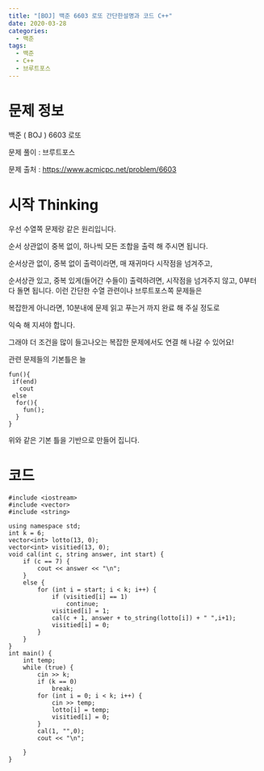 ```yaml
---
title: "[BOJ] 백준 6603 로또 간단한설명과 코드 C++"
date: 2020-03-28
categories: 
  - 백준
tags: 
  - 백준
  - C++
  - 브루트포스
---
```

# 문제 정보
백준 ( BOJ ) 6603 로또

문제 풀이 : 브루트포스

문제 출처 : https://www.acmicpc.net/problem/6603


# 시작 Thinking

우선 수열쪽 문제랑 같은 원리입니다. 

순서 상관없이 중복 없이, 하나씩 모든 조합을 출력 해 주시면 됩니다. 


순서상관 없이, 중복 없이 출력이라면, 매 재귀마다 시작점을 넘겨주고, 

순서상관 있고, 중복 있게(들어간 수들이) 출력하려면, 시작점을 넘겨주지 않고, 0부터 다 돌면 됩니다. 
이런 간단한 수열 관련이나 브루트포스쪽 문제들은 

복잡한게 아니라면, 10분내에 문제 읽고 푸는거 까지 완료 해 주실 정도로

익숙 해 지셔야 합니다. 

그래야 더 조건을 많이 들고나오는 복잡한 문제에서도 연결 해 나갈 수 있어요!

관련 문제들의 기본틀은 늘 

```
fun(){
 if(end) 
   cout 
 else
  for(){
    fun();
  }
}
```
위와 같은 기본 틀을 기반으로 만들어 집니다. 

# 코드
```
#include <iostream>
#include <vector>
#include <string>

using namespace std;
int k = 6;
vector<int> lotto(13, 0);
vector<int> visitied(13, 0);
void cal(int c, string answer, int start) {
	if (c == 7) {
		cout << answer << "\n";
	}
	else {
		for (int i = start; i < k; i++) {
			if (visitied[i] == 1)
				continue;
			visitied[i] = 1;
			cal(c + 1, answer + to_string(lotto[i]) + " ",i+1);
			visitied[i] = 0;
		}
	}
}
int main() {
	int temp;
	while (true) {
		cin >> k;
		if (k == 0)
			break;
		for (int i = 0; i < k; i++) {
			cin >> temp;
			lotto[i] = temp;
			visitied[i] = 0;
		}
		cal(1, "",0);
		cout << "\n";
			
	}
}
```

